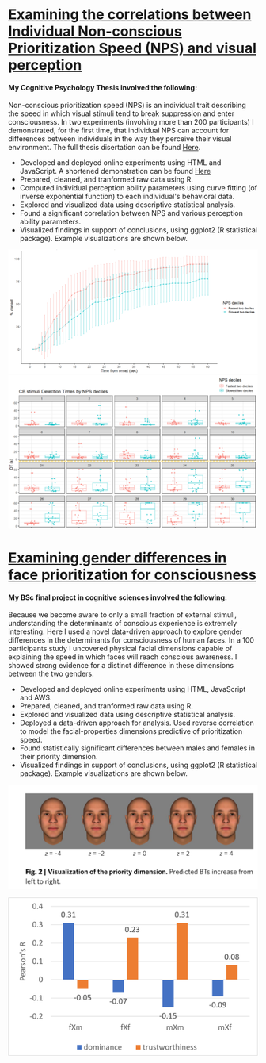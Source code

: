 # [Examining the correlations between Individual Non-conscious Prioritization Speed (NPS) and visual perception](https://github.com/yuvalharr/yuvalharr.github.io.git)
#### My Cognitive Psychology Thesis involved the following:
Non-conscious prioritization speed (NPS) is an individual trait describing the speed in which visual stimuli tend to break suppression and enter consciousness. In two experiments (involving more than 200 participants) I demonstrated, for the first time, that individual NPS can account for differences between individuals in the way they perceive their visual environment. The full thesis disertation can be found [Here](https://drive.google.com/file/d/1PHbzWVxbYOU8stQTAU1QyyJ63_4lYkLT/view).

* Developed and deployed online experiments using HTML and JavaScript. A shortened demonstration can be found [Here](https://3ldplsixld.cognition.run/)
* Prepared, cleaned, and tranformed raw data using R.
* Computed individual perception ability parameters using curve fitting (of inverse exponential function) to each individual's behavioral data.
* Explored and visualized data using descriptive statistical analysis.
* Found a significant correlation between NPS and various perception ability parameters.
* Visualized findings in support of conclusions, using ggplot2 (R statistical package). Example visualizations are shown below.

![](/images/Picture3.png)
![](/images/Picture2.png)


# [Examining gender differences in face prioritization for consciousness](https://github.com/yuvalharr/yuvalharr.github.io.git)
#### My BSc final project in cognitive sciences involved the following:
Because we become aware to only a small fraction of external stimuli, understanding the determinants of conscious experience is extremely interesting. Here I used a novel data-driven approach to explore gender differences in the determinants for consciousness of human faces. In a 100 participants study I uncovered physical facial dimensions capable of explaining the speed in which faces will reach conscious awareness. I showed strong evidence for a distinct difference in these dimensions between the two genders.

* Developed and deployed online experiments using HTML, JavaScript and AWS.
* Prepared, cleaned, and tranformed raw data using R.
* Explored and visualized data using descriptive statistical analysis.
* Deployed a data-driven approach for analysis. Used reverse correlation to model the facial-properties dimensions predictive of prioritization speed.
* Found statistically significant differences between males and females in their priority dimension.
* Visualized findings in support of conclusions, using ggplot2 (R statistical package). Example visualizations are shown below.

![](/images/proj2_1.png)


![](/images/proj2_2.png)

